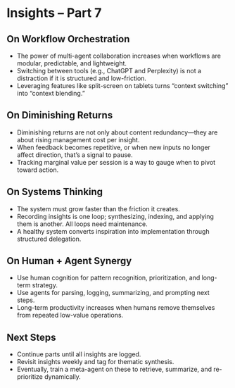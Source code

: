 # Insights – Part 7

## On Workflow Orchestration

- The power of multi-agent collaboration increases when workflows are modular, predictable, and lightweight.
- Switching between tools (e.g., ChatGPT and Perplexity) is not a distraction if it is structured and low-friction.
- Leveraging features like split-screen on tablets turns “context switching” into “context blending.”

## On Diminishing Returns

- Diminishing returns are not only about content redundancy—they are about rising management cost per insight.
- When feedback becomes repetitive, or when new inputs no longer affect direction, that’s a signal to pause.
- Tracking marginal value per session is a way to gauge when to pivot toward action.

## On Systems Thinking

- The system must grow faster than the friction it creates.
- Recording insights is one loop; synthesizing, indexing, and applying them is another. All loops need maintenance.
- A healthy system converts inspiration into implementation through structured delegation.

## On Human + Agent Synergy

- Use human cognition for pattern recognition, prioritization, and long-term strategy.
- Use agents for parsing, logging, summarizing, and prompting next steps.
- Long-term productivity increases when humans remove themselves from repeated low-value operations.

## Next Steps

- Continue parts until all insights are logged.
- Revisit insights weekly and tag for thematic synthesis.
- Eventually, train a meta-agent on these to retrieve, summarize, and re-prioritize dynamically.
